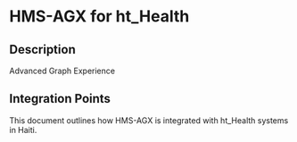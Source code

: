 # HMS-AGX for ht_Health

## Description

Advanced Graph Experience

## Integration Points

This document outlines how HMS-AGX is integrated with ht_Health systems in Haiti.
